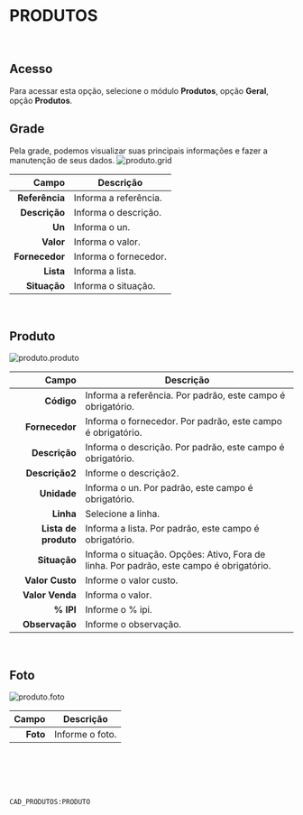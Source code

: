# PRODUTOS
<br>

## Acesso
Para acessar esta opção, selecione o módulo **Produtos**, opção **Geral**, opção **Produtos**.
<br>

## Grade
Pela grade, podemos visualizar suas principais informações e fazer a manutenção de seus dados.
![produto.grid](https://raw.githubusercontent.com/netforcews/docs-siscom/master/produtos/imagens/produto.grid.png)

Campo | Descrição
--:|---
**Referência** | Informa a referência.
**Descrição** | Informa o descrição.
**Un** | Informa o un.
**Valor** | Informa o valor.
**Fornecedor** | Informa o fornecedor.
**Lista** | Informa a lista.
**Situação** | Informa o situação.
<br>

## Produto
![produto.produto](https://raw.githubusercontent.com/netforcews/docs-siscom/master/produtos/imagens/produto.produto.png)

Campo | Descrição
--:|---
**Código** | Informa a referência. Por padrão, este campo é obrigatório.
**Fornecedor** | Informa o fornecedor. Por padrão, este campo é obrigatório.
**Descrição** | Informa o descrição. Por padrão, este campo é obrigatório.
**Descrição2** | Informe o descrição2.
**Unidade** | Informa o un. Por padrão, este campo é obrigatório.
**Linha** | Selecione a linha.
**Lista de produto** | Informa a lista. Por padrão, este campo é obrigatório.
**Situação** | Informa o situação. Opções: Ativo, Fora de linha. Por padrão, este campo é obrigatório.
**Valor Custo** | Informe o valor custo.
**Valor Venda** | Informa o valor.
**% IPI** | Informe o % ipi.
**Observação** | Informe o observação.
<br>

## Foto
![produto.foto](https://raw.githubusercontent.com/netforcews/docs-siscom/master/produtos/imagens/produto.foto.png)

Campo | Descrição
--:|---
**Foto** | Informe o foto.
<br>
<br>
<br>
<br>

```CAD_PRODUTOS:PRODUTO```
